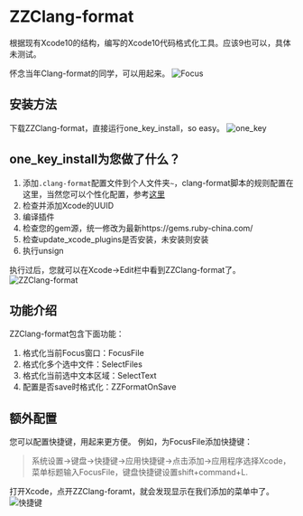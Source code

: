 # ZZClang-format
根据现有Xcode10的结构，编写的Xcode10代码格式化工具。应该9也可以，具体未测试。

怀念当年Clang-format的同学，可以用起来。
![Focus](https://ws3.sinaimg.cn/large/006tNbRwgy1fxopvespxzg314w0rhhay.gif)

## 安装方法

下载ZZClang-format，直接运行one_key_install，so easy。
![one_key](https://ws3.sinaimg.cn/large/006tNbRwgy1fxopkaiezkj30nm0es0up.jpg)

## one_key_install为您做了什么？

1. 添加`.clang-format`配置文件到个人文件夹`~`，clang-format脚本的规则配置在这里，当然您可以个性化配置，参考[这里](http://clang.llvm.org/docs/ClangFormatStyleOptions.html)
2. 检查并添加Xcode的UUID
3. 编译插件
4. 检查您的gem源，统一修改为最新https://gems.ruby-china.com/
5. 检查update_xcode_plugins是否安装，未安装则安装
6. 执行unsign

执行过后，您就可以在Xcode->Edit栏中看到ZZClang-format了。
![ZZClang-format](https://ws1.sinaimg.cn/large/006tNbRwgy1fxoplpbeoij310y0taaoi.jpg)

## 功能介绍

ZZClang-format包含下面功能：

1. 格式化当前Focus窗口：FocusFile
2. 格式化多个选中文件：SelectFiles
3. 格式化当前选中文本区域：SelectText
4. 配置是否save时格式化：ZZFormatOnSave

## 额外配置
您可以配置快捷键，用起来更方便。
例如，为FocusFile添加快捷键：

> 系统设置->键盘->快捷键->应用快捷键->点击添加->应用程序选择Xcode，菜单标题输入FocusFile，键盘快捷键设置shift+command+L.

打开Xcode，点开ZZClang-foramt，就会发现显示在我们添加的菜单中了。
![快捷键](https://ws3.sinaimg.cn/large/006tNbRwgy1fxlh68qyd1j30ay072gmf.jpg)
